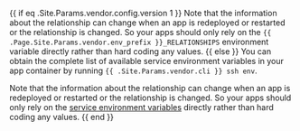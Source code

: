 <!-- shortcode start {{ .Name }} -->
{{ if eq .Site.Params.vendor.config.version 1 }}
Note that the information about the relationship can change when an app is redeployed or restarted
or the relationship is changed.
So your apps should only rely on the `{{ .Page.Site.Params.vendor.env_prefix }}_RELATIONSHIPS` environment variable directly rather than hard coding any values.
{{ else }}
You can obtain the complete list of available service environment variables in your app container by running `{{ .Site.Params.vendor.cli }} ssh env`.

Note that the information about the relationship can change when an app is redeployed or restarted
or the relationship is changed.
So your apps should only rely on the [service environment variables](/development/variables/_index.md#service-specific-variables) directly rather than hard coding any values.
{{ end }}
<!-- shortcode end {{ .Name }} -->
